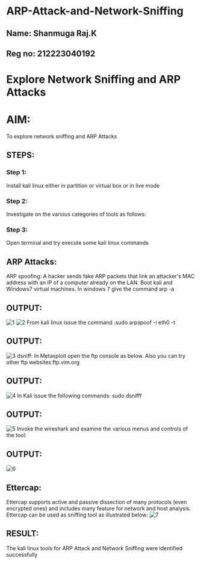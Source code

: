 # ARP-Attack-and-Network-Sniffing
## Name: Shanmuga Raj.K
## Reg no: 212223040192
# Explore Network Sniffing and ARP Attacks
# AIM:
To explore network sniffing and ARP Attacks
## STEPS:
### Step 1:
Install kali linux either in partition or virtual box or in live mode
### Step 2:
Investigate on the various categories of tools as follows:
### Step 3:
Open terminal and try execute some kali linux commands
## ARP Attacks:  
ARP spoofing: A hacker sends fake ARP packets that link an attacker's MAC address with an IP of a computer already on the LAN. 
Boot kali and Windows7 virtual machines.
In windows 7 give the command arp -a
## OUTPUT:
![1](https://github.com/user-attachments/assets/05246049-1672-4142-a2c5-cbe068d934c1)
![2](https://github.com/user-attachments/assets/81e43d8f-0b42-4ec2-999c-16d853e1fd68)
From kali linux issue the command :sudo arpspoof -i eth0 -t
## OUTPUT:
![3](https://github.com/user-attachments/assets/4c4b4953-421d-4a12-bd20-1d4db5af0bcc)
dsniff:
In Metasploit open the ftp console as below. Also you can try other ftp websites ftp.vim.org
## OUTPUT:
![4](https://github.com/user-attachments/assets/2b44e4c3-7779-4d55-aca9-b9aa115e4568)
In Kali issue the following commands:
sudo dsnifff
## OUTPUT:
![5](https://github.com/user-attachments/assets/279c1219-29f4-42c5-be51-bc0aa1bd77bf)
Invoke the wireshark and examine the various menus  and controls of the tool:
## OUTPUT:
![6](https://github.com/user-attachments/assets/acf45b34-81b4-4e99-9f5e-5e706afb2ca6)
## Ettercap:
Ettercap supports active and passive dissection of many protocols (even encrypted ones) and includes many feature for network and host analysis. Ettercap can be used as sniffing tool as illustrated below:
![7](https://github.com/user-attachments/assets/1feffc1f-d6e2-41c7-8d22-c6719a9c8977)
## RESULT:
The kali linux tools for ARP Attack and Network Sniffing were identified successfully
